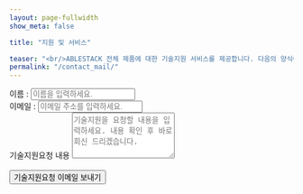 ```yaml
---
layout: page-fullwidth
show_meta: false

title: "지원 및 서비스"

teaser: "<br/>ABLESTACK 전체 제품에 대한 기술지원 서비스를 제공합니다. 다음의 양식에 기술지원 요청 내용을 작성하신 후 이메일을 보내면 담당자 확인 후 회신하여 드립니다. "
permalink: "/contact_mail/"
---
```



<form name="sentMessage" id="contactForm" novalidate action="https://formspree.io/f/mzbygdrk" method="post">
    <input type="hidden" name="_subject" value="새로운 기술지원 요청이 있습니다." />
    <input type="text" name="_gotcha" style="display:none" />
    <div class="control-group">
        <div class="form-group floating-label-form-group controls">
        <label>이름 : </label>
        <input type="text" class="form-control" placeholder="이름을 입력하세요." id="name" name="name" required data-validation-required-message="">
        <div class="help-block text-danger"></div>
        </div>
        <div class="form-group floating-label-form-group controls">
        <label>이메일 : </label>
        <input type="email" class="form-control" placeholder="이메일 주소를 입력하세요." id="email" name="email" required data-validation-validemail-message="" data-validation-required-message="">
        <div class="help-block text-danger"></div>
        </div>
        <div class="form-group floating-label-form-group controls">
        <label>기술지원요청 내용</label>
        <textarea rows="5" class="form-control" placeholder="기술지원을 요청할 내용을 입력하세요. 내용 확인 후 바로 회신 드리겠습니다." id="message" name="message" required data-validation-required-message=""></textarea>
        <div class="help-block text-danger"></div>
        </div>
    </div>
    <br>
    <div id="success"></div>
    <div class="form-group">
        <button type="submit" class="btn btn-primary" id="sendMessageButton">기술지원요청 이메일 보내기</button>
    </div>
</form>